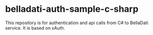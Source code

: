 # belladati-auth-sample-c-sharp



This repository is for authentication and api calls from C# to BellaDati service. It is based on xAuth.
